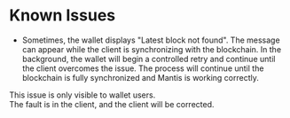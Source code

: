 # Known Issues

* Sometimes, the wallet displays "Latest block not found". The message can appear while the client is synchronizing with the blockchain. In the background, the wallet will begin a controlled retry and continue until the client overcomes the issue. The process will continue until the blockchain is fully synchronized and Mantis is working correctly.

This issue is only visible to wallet users.  
The fault is in the client, and the client will be corrected.